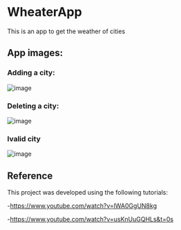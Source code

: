 # WheaterApp
This is an app to get the weather of cities

## App images:

### Adding a city:
![image](https://user-images.githubusercontent.com/40726576/173207160-c3cc3652-c802-409f-a590-c20418ff0f79.png)


### Deleting a city:

![image](https://user-images.githubusercontent.com/40726576/173207143-4412afa6-e793-406f-bec7-1e1454d4da67.png)


### Ivalid city

![image](https://user-images.githubusercontent.com/40726576/173207179-4e531ad9-c2a7-4d71-aca9-4c062fcdebd1.png)



## Reference

This project was developed using the following tutorials:

-https://www.youtube.com/watch?v=lWA0GgUN8kg

-https://www.youtube.com/watch?v=usKnUuGQHLs&t=0s
